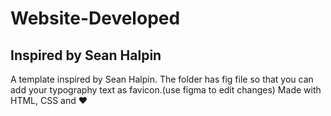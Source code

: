 # Website-Developed

## Inspired by Sean Halpin
A template inspired by Sean Halpin.
The folder has fig file so that you can add your typography text as favicon.(use figma to edit changes)
Made with HTML, CSS and ❤️
